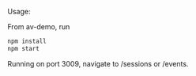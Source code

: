 Usage:

From av-demo, run
```bash
npm install
npm start
```

Running on port 3009, navigate to /sessions or /events.
